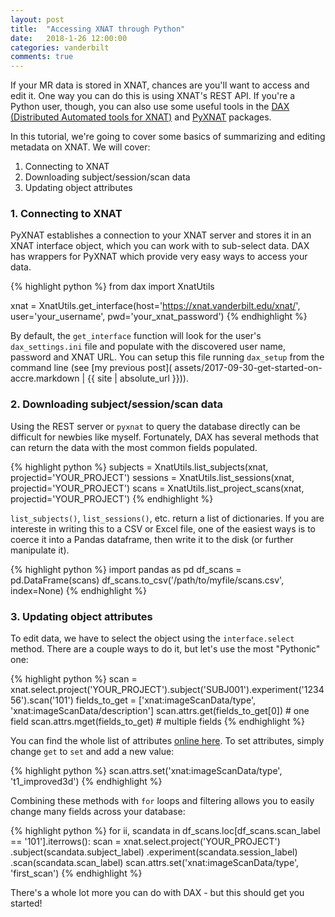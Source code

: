 ```yaml
---
layout: post
title:  "Accessing XNAT through Python"
date:   2018-1-26 12:00:00
categories: vanderbilt 
comments: true
---
```


If your MR data is stored in XNAT, chances are you'll want to access and edit it. One way you can do this is using XNAT's REST API. If you're a Python user, though, you can also use some useful tools in the [DAX (Distributed Automated tools for XNAT)](https://github.com/VUIIS/dax) and [PyXNAT](https://github.com/pyxnat/pyxnat) packages.

In this tutorial, we're going to cover some basics of summarizing and editing metadata on XNAT. We will cover:

1. Connecting to XNAT
2. Downloading subject/session/scan data
3. Updating object attributes

### 1. Connecting to XNAT

PyXNAT establishes a connection to your XNAT server and stores it in an XNAT interface object, which you can work with to sub-select data. DAX has wrappers for PyXNAT which provide very easy ways to access your data.  

{% highlight python %}
from dax import XnatUtils

xnat = XnatUtils.get_interface(host='https://xnat.vanderbilt.edu/xnat/', user='your_username', pwd='your_xnat_password')
{% endhighlight %}

By default, the `get_interface` function will look for the user's `dax_settings.ini` file and populate with the discovered user name, password and XNAT URL. You can setup this file running `dax_setup` from the command line (see [my previous post]( assets/2017-09-30-get-started-on-accre.markdown | {{ site | absolute_url }})). 

### 2. Downloading subject/session/scan data

Using the REST server or `pyxnat` to query the database directly can be difficult for newbies like myself. Fortunately, DAX has several methods that can return the data with the most common fields populated.

{% highlight python %}
subjects = XnatUtils.list_subjects(xnat, projectid='YOUR_PROJECT')
sessions = XnatUtils.list_sessions(xnat, projectid='YOUR_PROJECT')
scans = XnatUtils.list_project_scans(xnat, projectid='YOUR_PROJECT')
{% endhighlight %}

`list_subjects()`, `list_sessions()`, etc. return a list of dictionaries. If you are intereste in writing this to a CSV or Excel file, one of the easiest ways is to coerce it into a Pandas dataframe, then write it to the disk (or further manipulate it). 

{% highlight python %}
import pandas as pd
df_scans = pd.DataFrame(scans)
df_scans.to_csv('/path/to/myfile/scans.csv', index=None)
{% endhighlight %}

### 3. Updating object attributes

To edit data, we have to select the object using the `interface.select` method. There are a couple ways to do it, but let's use the most "Pythonic" one:

{% highlight python %}
scan = xnat.select.project('YOUR_PROJECT').subject('SUBJ001').experiment('123456').scan('101')
fields_to_get = ['xnat:imageScanData/type', 'xnat:imageScanData/description']
scan.attrs.get(fields_to_get[0])	# one field
scan.attrs.mget(fields_to_get)		# multiple fields
{% endhighlight %}

You can find the whole list of attributes [online here](https://wiki.xnat.org/docs16/4-developer-documentation/using-the-xnat-rest-api/xnat-rest-xml-path-shortcuts). To set attributes, simply change `get` to `set` and add a new value:

{% highlight python %}
scan.attrs.set('xnat:imageScanData/type', 't1_improved3d')
{% endhighlight %}

Combining these methods with `for` loops and filtering allows you to easily change many fields across your database:

{% highlight python %}
for ii, scandata in df_scans.loc[df_scans.scan_label == '101'].iterrows():
	scan = xnat.select.project('YOUR_PROJECT')
				.subject(scandata.subject_label)
				.experiment(scandata.session_label)
				.scan(scandata.scan_label)
	scan.attrs.set('xnat:imageScanData/type', 'first_scan')
{% endhighlight %}

There's a whole lot more you can do with DAX - but this should get you started!